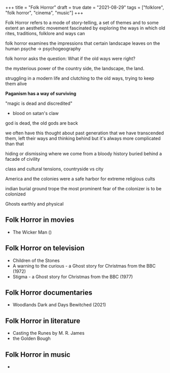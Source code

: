 +++
title = "Folk Horror"
draft = true
date = "2021-08-29"
tags = ["folklore", "folk horror", "cinema", "music"]
+++

Folk Horror refers to a mode of story-telling, a set of themes and to some extent an aesthetic movement fascinated by exploring the ways in which old rites, traditions, folklore and ways can

folk horror examines the impressions that certain landscape leaves on the human psyche -> psychogeography

folk horror asks the question: What if the old ways were right?

the mysterious power of the country side, the landscape, the land.

struggling in a modern life and clutching to the old ways, trying to keep them alive

**Paganism has a way of surviving**

"magic is dead and discredited"

- blood on satan's claw

god is dead, the old gods are back

we often have this thought about past generation that we have transcended them, left their ways and thinking behind but it's always more complicated than that

hiding or dismissing where we come from
a bloody history buried behind a facade of civility

class and cultural tensions, countryside vs city

America and the colonies were a safe harbor for extreme religious cults

indian burial ground trope
the most prominent fear of the colonizer is to be colonized

Ghosts earthly and physical

## Folk Horror in movies

- The Wicker Man ()

## Folk Horror on television

- Children of the Stones
- A warning to the curious - a Ghost story for Christmas from the BBC (1972)
- Stigma - a Ghost story for Christmas from the BBC (1977)

## Folk Horror documentaries

- Woodlands Dark and Days Bewitched (2021)

## Folk Horror in literature

- Casting the Runes by M. R. James
- the Golden Bough

## Folk Horror in music

-
